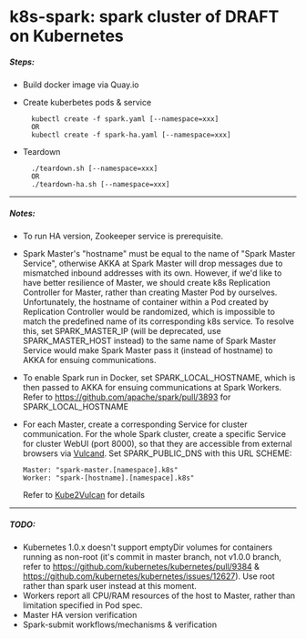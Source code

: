 # k8s-spark: spark cluster of DRAFT on Kubernetes
##### Steps:
* Build docker image via Quay.io
* Create kuberbetes pods & service

        kubectl create -f spark.yaml [--namespace=xxx]
        OR
        kubectl create -f spark-ha.yaml [--namespace=xxx]
* Teardown

        ./teardown.sh [--namespace=xxx]
        OR
        ./teardown-ha.sh [--namespace=xxx]

-----
##### Notes:
* To run HA version, Zookeeper service is prerequisite. 
* Spark Master's "hostname" must be equal to the name of "Spark Master Service", otherwise AKKA at Spark Master will drop messages due to mismatched inbound addresses with its own. However, if we'd like to have better resilience of Master, we should create k8s Replication Controller for Master, rather than creating Master Pod by ourselves. Unfortunately, the hostname of container within a Pod created by Replication Controller would be randomized, which is impossible to match the predefined name of its corresponding k8s service. To resolve this, set SPARK_MASTER_IP (will be deprecated, use SPARK_MASTER_HOST instead) to the same name of Spark Master Service would make Spark Master pass it (instead of hostname) to AKKA for ensuing communications.
* To enable Spark run in Docker, set SPARK_LOCAL_HOSTNAME, which is then passed to AKKA for ensuing communications at Spark Workers. Refer to https://github.com/apache/spark/pull/3893 for SPARK_LOCAL_HOSTNAME
* For each Master, create a corresponding Service for cluster communication. For the whole Spark cluster, create a specific Service for cluster WebUI (port 8000), so that they are accessible from external browsers via [Vulcand][vd]. Set SPARK_PUBLIC_DNS with this URL SCHEME:
 
      Master: "spark-master.[namespace].k8s"
      Worker: "spark-[hostname].[namespace].k8s" 

  Refer to [Kube2Vulcan][k2v] for details

-----
##### TODO:
* Kubernetes 1.0.x doesn't support emptyDir volumes for containers running as non-root (it's commit in master branch, not v1.0.0 branch, refer to https://github.com/kubernetes/kubernetes/pull/9384 & https://github.com/kubernetes/kubernetes/issues/12627). Use root rather than spark user instead at this moment.
* Workers report all CPU/RAM resources of the host to Master, rather than limitation specified in Pod spec. 
* Master HA version verification
* Spark-submit workflows/mechanisms & verification

[vd]: https://github.com/mailgun/vulcand
[k2v]: https://github.com/rainbean/Kube2Vulcan
